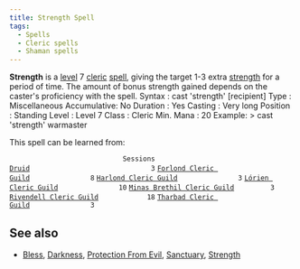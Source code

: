 ```yaml
---
title: Strength Spell
tags:
  - Spells
  - Cleric spells
  - Shaman spells
---
```

**Strength** is a [level](level "wikilink") 7
[cleric](cleric "wikilink") [spell](spell "wikilink"), giving the target
1-3 extra [strength](strength "wikilink") for a period of time. The
amount of bonus strength gained depends on the caster's proficiency with
the spell. Syntax : cast 'strength' \[recipient\] Type : Miscellaneous
Accumulative: No Duration : Yes Casting : Very long Position : Standing
Level : Level 7 Class : Cleric Min. Mana : 20 Example: \> cast
'strength' warmaster

This spell can be learned from:

`                            Sessions `
[`Druid`](Druid "wikilink")`                              3`
[`Forlond Cleric Guild`](Forlond_Cleric_Guild "wikilink")`               8`
[`Harlond Cleric Guild`](Harlond_Cleric_Guild "wikilink")`               3`
[`Lórien Cleric Guild`](Lórien_Cleric_Guild "wikilink")`               10`
[`Minas Brethil Cleric Guild`](Minas_Brethil_Cleric_Guild "wikilink")`         3`
[`Rivendell Cleric Guild`](Rivendell_Cleric_Guild "wikilink")`            18`
[`Tharbad Cleric Guild`](Tharbad_Cleric_Guild "wikilink")`               3`

## See also

- [Bless](Bless "wikilink"), [Darkness](Darkness "wikilink"),
  [Protection From Evil](Protection_From_Evil "wikilink"),
  [Sanctuary](Sanctuary "wikilink"), [Strength](Strength "wikilink")
  